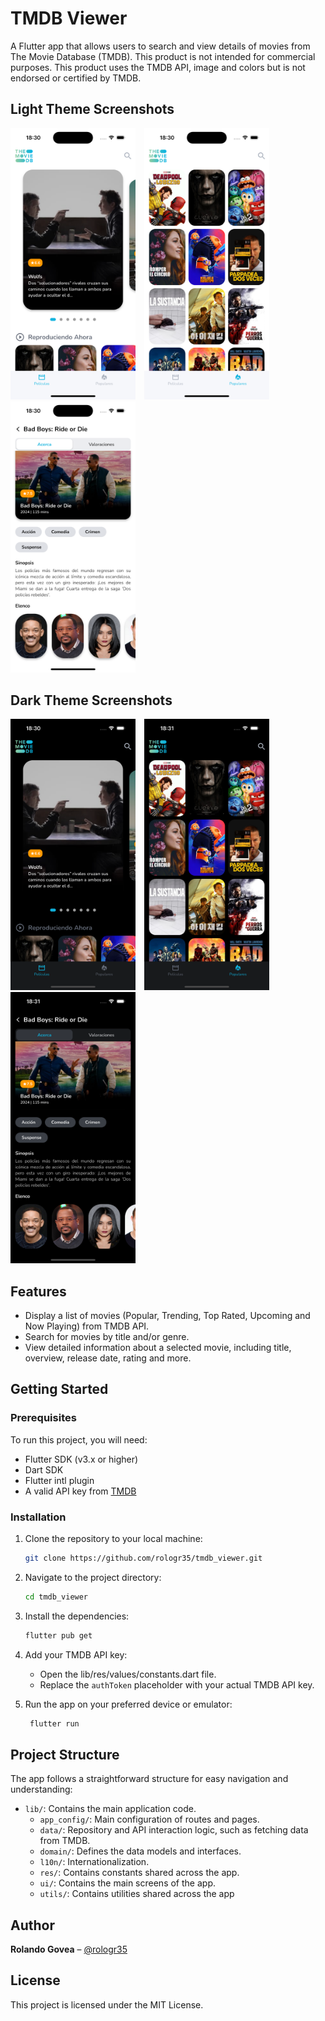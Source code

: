 # TMDB Viewer

A Flutter app that allows users to search and view details of movies from The Movie Database (TMDB).
This product is not intended for commercial purposes.
This product uses the TMDB API, image and colors but is not endorsed or certified by TMDB.

## Light Theme Screenshots

<img src="screenshots/light1.png" width="200" style="margin-right: 10px;"> <img src="screenshots/light2.png" width="200" style="margin-right: 10px;"> <img src="screenshots/light3.png" width="200">

## Dark Theme Screenshots

<img src="screenshots/dark1.png" width="200" style="margin-right: 10px;"> <img src="screenshots/dark2.png" width="200" style="margin-right: 10px;"> <img src="screenshots/dark3.png" width="200">

## Features

- Display a list of movies (Popular, Trending, Top Rated, Upcoming and Now Playing) from TMDB API.
- Search for movies by title and/or genre.
- View detailed information about a selected movie, including title, overview, release date, rating and more.

## Getting Started

### Prerequisites

To run this project, you will need:

- Flutter SDK (v3.x or higher)
- Dart SDK
- Flutter intl plugin
- A valid API key from [TMDB](https://www.themoviedb.org/)

### Installation

1. Clone the repository to your local machine:

   ```bash
   git clone https://github.com/rologr35/tmdb_viewer.git

2. Navigate to the project directory:

   ```bash
   cd tmdb_viewer
   
3. Install the dependencies:

   ```bash
   flutter pub get

4. Add your TMDB API key:

   - Open the lib/res/values/constants.dart file.
   - Replace the `authToken` placeholder with your actual TMDB API key.
   
5. Run the app on your preferred device or emulator:

   ```bash
    flutter run

## Project Structure

The app follows a straightforward structure for easy navigation and understanding:

- `lib/`: Contains the main application code.
    - `app_config/`: Main configuration of routes and pages.
    - `data/`: Repository and API interaction logic, such as fetching data from TMDB.
    - `domain/`: Defines the data models and interfaces.
    - `l10n/`: Internationalization.
    - `res/`: Contains constants shared across the app.
    - `ui/`: Contains the main screens of the app.
    - `utils/`: Contains utilities shared across the app

## Author

**Rolando Govea** – [@rologr35](https://github.com/rologr35)

## License

This project is licensed under the MIT License.
